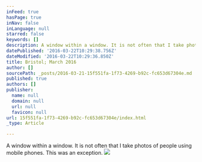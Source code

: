 ```yaml
---
inFeed: true
hasPage: true
inNav: false
inLanguage: null
starred: false
keywords: []
description: A window within a window. It is not often that I take photos of people using mobile phones. This was an exception.
datePublished: '2016-03-22T10:29:38.756Z'
dateModified: '2016-03-22T10:29:36.850Z'
title: Bristol; March 2016
author: []
sourcePath: _posts/2016-03-21-15f551fa-1f73-4269-b92c-fc653d67304e.md
published: true
authors: []
publisher:
  name: null
  domain: null
  url: null
  favicon: null
url: 15f551fa-1f73-4269-b92c-fc653d67304e/index.html
_type: Article

---
```

A window within a window. It is not often that I take photos of people using mobile phones. This was an exception.
![](https://s3-us-west-2.amazonaws.com/the-grid-img/p/69db796b8450e6adb4fd50388741b238c9f32371.jpg)